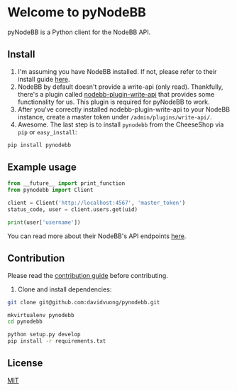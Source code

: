# Welcome to pyNodeBB

pyNodeBB is a Python client for the NodeBB API.

## Install

1. I'm assuming you have NodeBB installed. If not, please refer to their install guide [here](https://docs.nodebb.org/en/latest/installing/os.html).
1. NodeBB by default doesn't provide a write-api (only read). Thankfully, there's a plugin called [nodebb-plugin-write-api](https://github.com/NodeBB/nodebb-plugin-write-api) that provides some functionality for us. This plugin is required for pyNodeBB to work.
1. After you've correctly installed nodebb-plugin-write-api to your NodeBB instance, create a master token under `/admin/plugins/write-api/`.
1. Awesome. The last step is to install `pynodebb` from the CheeseShop via `pip` or `easy_install`:

  ```bash
  pip install pynodebb
  ```

## Example usage

```python
from __future__ import print_function
from pynodebb import Client

client = Client('http://localhost:4567', 'master_token')
status_code, user = client.users.get(uid)

print(user['username'])
```

You can read more about their NodeBB's API endpoints [here](https://github.com/NodeBB/nodebb-plugin-write-api/blob/master/routes/v1/readme.md).

## Contribution

Please read the [contribution guide](https://github.com/davidvuong/pynodebb/blob/master/CONTRIBUTING.md) before contributing.

1. Clone and install dependencies:

  ```bash
  git clone git@github.com:davidvuong/pynodebb.git

  mkvirtualenv pynodebb
  cd pynodebb

  python setup.py develop
  pip install -r requirements.txt
  ```

## License

[MIT](https://github.com/davidvuong/pynodebb/blob/master/LICENSE.md)
